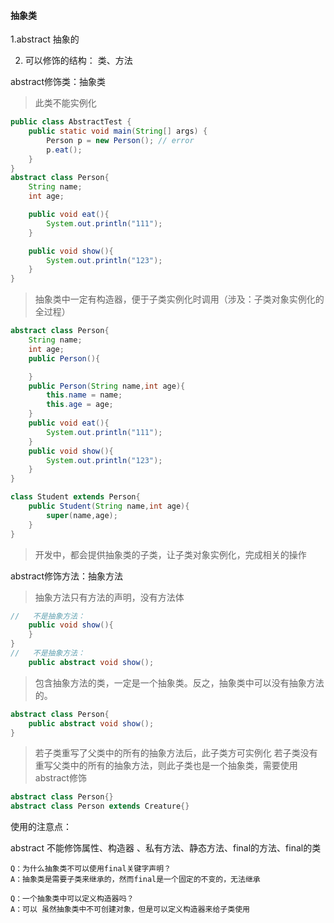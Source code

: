 #### 抽象类

  1.abstract 抽象的

2. 可以修饰的结构： 类、方法 

abstract修饰类：抽象类

> 此类不能实例化

```java
public class AbstractTest {
    public static void main(String[] args) {
        Person p = new Person(); // error
        p.eat();
    }
}
abstract class Person{
    String name;
    int age;

    public void eat(){
        System.out.println("111");
    }

    public void show(){
        System.out.println("123");
    }
}
```

> 抽象类中一定有构造器，便于子类实例化时调用（涉及：子类对象实例化的全过程）

```java
abstract class Person{
    String name;
    int age;
    public Person(){

    }
    public Person(String name,int age){
        this.name = name;
        this.age = age;
    }
    public void eat(){
        System.out.println("111");
    }
    public void show(){
        System.out.println("123");
    }
}

class Student extends Person{
    public Student(String name,int age){
        super(name,age);
    }
}
```

> 开发中，都会提供抽象类的子类，让子类对象实例化，完成相关的操作

abstract修饰方法：抽象方法

> 抽象方法只有方法的声明，没有方法体

```java
//   不是抽象方法：
    public void show(){
    }
}
//   不是抽象方法：
    public abstract void show();
```

> 包含抽象方法的类，一定是一个抽象类。反之，抽象类中可以没有抽象方法的。

```java
abstract class Person{
    public abstract void show();
}
```

> 若子类重写了父类中的所有的抽象方法后，此子类方可实例化
> 若子类没有重写父类中的所有的抽象方法，则此子类也是一个抽象类，需要使用abstract修饰

```java
abstract class Person{}
abstract class Person extends Creature{}
```





使用的注意点：

abstract 不能修饰属性、构造器 、私有方法、静态方法、final的方法、final的类

```
Q：为什么抽象类不可以使用final关键字声明？
A：抽象类是需要子类来继承的，然而final是一个固定的不变的，无法继承

Q：一个抽象类中可以定义构造器吗？
A：可以 虽然抽象类中不可创建对象，但是可以定义构造器来给子类使用


```

